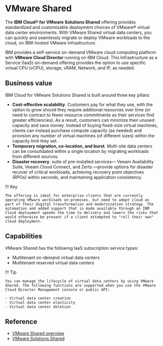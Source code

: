 # VMware Shared

The **IBM Cloud® for VMware Solutions Shared** offering provides standardized and customizable deployment choices of VMware® virtual data center environments. With VMware Shared virtual data centers, you can quickly and seamlessly migrate or deploy VMware workloads to the cloud, on IBM-hosted VMware infrastructure. 

IBM provides a self-service on-demand VMware cloud computing platform with **VMware Cloud Director** running on IBM Cloud. This Infrastructure as a Service (IaaS) on-demand offering provides the option to use specific virtual CPU (vCPU), storage, vRAM, Network, and IP, as needed.

## Business value

IBM Cloud for VMware Solutions Shared is built around three key pillars:

- **Cost-effective scalability**. Customers pay for what they use, with the option to grow should they require additional resources over time (or need to contract to fewer resource commitments as their services find greater efficiencies). As a result, customers can minimize their unused capacity and save money. Instead of buying fixed-size virtual machines, clients can instead purchase compute capacity (as needed) and provision any number of virtual machines (of different sizes) within the capacity limit they set.
- **Temporary migration, co-location, and burst**. Multi-site data centers can be consolidated within a single location by migrating workloads from different sources.
- **Disaster recovery**. suite of pre-installed services— Veeam Availability Suite, Veeam Cloud Connect, and Zerto —provide options for disaster recover of critical workloads, achieving recovery point objectives (RPOs) within seconds, and maintaining application consistency.

!!! Key

    The offering is ideal for enterprise clients that are currently operating VMware workloads on-premises, but need to adopt cloud as part of their digital transformation and modernization strategy. The automation and added support that is made available through an IBM Cloud deployment speeds the time to delivery and lowers the risks that would otherwise be present if a client attempted to "roll their own" cloud deployment.

## Capabilities

VMware Shared has the following IaaS subscription service types:

- Multitenant on-demand virtual data centers
- Multitenant reserved virtual data centers

!!! Tip

    You can manage the lifecycle of virtual data centers by using VMware Shared. The following functions are supported when you use the VMware Cloud Director Management console or public API:

    - Virtual data center creation
    - Virtual data center elasticity
    - Virtual data center deletion

## Reference

- [VMware Shared overview](https://cloud.ibm.com/docs/vmwaresolutions?topic=vmwaresolutions-shared_overview)
- [VMware Solutions Shared](https://ibm.github.io/SalesEnablement-VMware-L3/Shared/Introduction/)